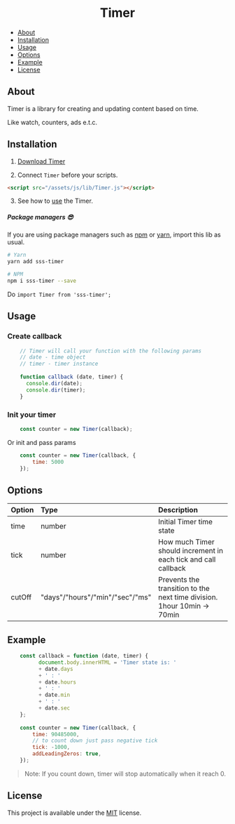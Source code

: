 <h1 align="center">Timer</h1>

- [About](#about)
- [Installation](#installation)
- [Usage](#usage)
- [Options](#options)
- [Example](#example)
- [License](#license)

## About
Timer is a library for creating and updating content based on time.

Like watch, counters, ads e.t.c.

## Installation

1) <a target="_blank" href="https://raw.githubusercontent.com/Natteke/SmokinSexySoftware/master/packages/Timer/dist/Timer.js">Download Timer</a>

2) Connect `Timer` before your scripts.

```html
<script src="/assets/js/lib/Timer.js"></script>
```
3) See how to [use](#usage) the Timer.
 
##### Package managers 😎

If you are using package managers such as [npm](https://www.npmjs.com/) or [yarn](https://yarnpkg.com/en/), import this lib as usual.

```sh
# Yarn
yarn add sss-timer

# NPM
npm i sss-timer --save
```
Do `import Timer from 'sss-timer';`

## Usage
### Create callback

```Javascript
    // Timer will call your function with the following params
    // date - time object
    // timer - timer instance
    
    function callback (date, timer) {
      console.dir(date);
      console.dir(timer);
    }
```

### Init your timer

```Javascript
    const counter = new Timer(callback);
```

Or init and pass params

```Javascript
    const counter = new Timer(callback, {
        time: 5000
    });
```

## Options

| Option  | Type  | Description |
| :------------ |:---------------|:--------------|
| time      | number| Initial Timer time state |
| tick     | number        |   How much Timer should increment in each tick and call callback |
| cutOff | "days"/"hours"/"min"/"sec"/"ms"        | Prevents the transition to the next time division. 1hour 10min -> 70min |

## Example

```Javascript
    const callback = function (date, timer) {
          document.body.innerHTML = 'Timer state is: '
          + date.days
          + ' : '
          + date.hours  
          + ' : '
          + date.min
          + ' : '
          + date.sec
    };
    
    const counter = new Timer(callback, {
        time: 90485000,
        // to count down just pass negative tick
        tick: -1000,
        addLeadingZeros: true,
    });
```

>Note: If you count down, timer will stop automatically when it reach 0. 

## License 
This project is available under the [MIT](https://opensource.org/licenses/mit-license.php) license.